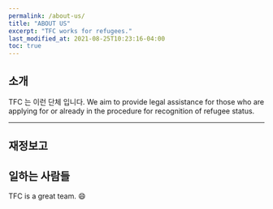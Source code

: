 ```yaml
---
permalink: /about-us/
title: "ABOUT US"
excerpt: "TFC works for refugees."
last_modified_at: 2021-08-25T10:23:16-04:00
toc: true
---
```


## 소개
TFC 는 이런 단체 입니다. 
We aim to provide legal assistance for those who are applying for or already in the procedure for recognition of refugee status.

---

## 재정보고

## 일하는 사람들
TFC is a great team. :smile:

